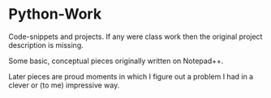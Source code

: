 # Python-Work
Code-snippets and projects. If any were class work then the original project description is missing. 

Some basic, conceptual pieces originally written on Notepad++. 

Later pieces are proud moments in which I figure out a problem I had in a clever or (to me) impressive way. 
